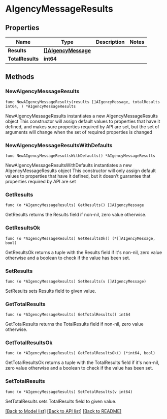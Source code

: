# AIgencyMessageResults

## Properties

Name | Type | Description | Notes
------------ | ------------- | ------------- | -------------
**Results** | [**[]AIgencyMessage**](AIgencyMessage.md) |  | 
**TotalResults** | **int64** |  | 

## Methods

### NewAIgencyMessageResults

`func NewAIgencyMessageResults(results []AIgencyMessage, totalResults int64, ) *AIgencyMessageResults`

NewAIgencyMessageResults instantiates a new AIgencyMessageResults object
This constructor will assign default values to properties that have it defined,
and makes sure properties required by API are set, but the set of arguments
will change when the set of required properties is changed

### NewAIgencyMessageResultsWithDefaults

`func NewAIgencyMessageResultsWithDefaults() *AIgencyMessageResults`

NewAIgencyMessageResultsWithDefaults instantiates a new AIgencyMessageResults object
This constructor will only assign default values to properties that have it defined,
but it doesn't guarantee that properties required by API are set

### GetResults

`func (o *AIgencyMessageResults) GetResults() []AIgencyMessage`

GetResults returns the Results field if non-nil, zero value otherwise.

### GetResultsOk

`func (o *AIgencyMessageResults) GetResultsOk() (*[]AIgencyMessage, bool)`

GetResultsOk returns a tuple with the Results field if it's non-nil, zero value otherwise
and a boolean to check if the value has been set.

### SetResults

`func (o *AIgencyMessageResults) SetResults(v []AIgencyMessage)`

SetResults sets Results field to given value.


### GetTotalResults

`func (o *AIgencyMessageResults) GetTotalResults() int64`

GetTotalResults returns the TotalResults field if non-nil, zero value otherwise.

### GetTotalResultsOk

`func (o *AIgencyMessageResults) GetTotalResultsOk() (*int64, bool)`

GetTotalResultsOk returns a tuple with the TotalResults field if it's non-nil, zero value otherwise
and a boolean to check if the value has been set.

### SetTotalResults

`func (o *AIgencyMessageResults) SetTotalResults(v int64)`

SetTotalResults sets TotalResults field to given value.



[[Back to Model list]](../README.md#documentation-for-models) [[Back to API list]](../README.md#documentation-for-api-endpoints) [[Back to README]](../README.md)


